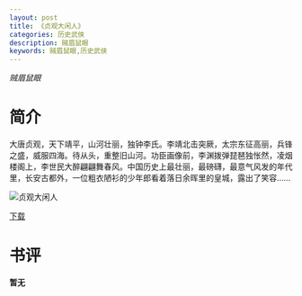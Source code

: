 ```yaml
---
layout: post
title: 《贞观大闲人》
categories: 历史武侠
description: 贼眉鼠眼
keywords: 贼眉鼠眼,历史武侠
---
```

*贼眉鼠眼*
# 简介
大唐贞观，天下靖平，山河壮丽，独钟李氏。李靖北击突厥，太宗东征高丽，兵锋之盛，威服四海。待从头，重整旧山河。功臣画像前，李渊拨弹琵琶独怅然，凌烟楼阁上，李世民大醉翩翩舞春风。中国历史上最壮丽，最磅礴，最意气风发的年代里，长安古都外，一位粗衣陋衫的少年郎看着落日余晖里的皇城，露出了笑容……

![贞观大闲人](https://cdn.jsdelivr.net/gh/YYbooks0/yybooks0img@master/bookscover2/贞观大闲人.27gaot8fozy8.jpg)

[下载](https://link.jscdn.cn/1drv/aHR0cHM6Ly8xZHJ2Lm1zL3QvcyFBaGU2R2dNWmVFb2poamJaNXdkdWN6MjVtbTNPP2U9eGFhQWtM.txt)

# 书评

**暂无**